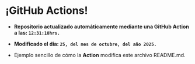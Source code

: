 # ¡GitHub Actions!
* **Repositorio actualizado automáticamente mediante una GitHub Action a las: `12:31:10hrs.`**
* **Modificado el día: `25, del mes de octubre, del año 2025.`**

* Ejemplo sencillo de cómo la **Action** modifica este archivo README.md.
